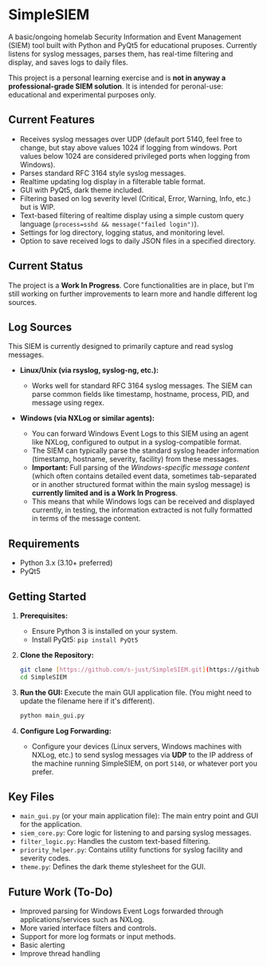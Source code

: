 # SimpleSIEM

A basic/ongoing homelab Security Information and Event Management (SIEM) tool built with Python and PyQt5 for educational pruposes. Currently listens for syslog messages, parses them, has real-time filtering and display, and saves logs to daily files.

This project is a personal learning exercise and is **not in anyway a professional-grade SIEM solution**. It is intended for peronal-use: educational and experimental purposes only.

## Current Features

* Receives syslog messages over UDP (default port 5140, feel free to change, but stay above values 1024 if logging from windows. Port values below 1024 are considered privileged ports when logging from Windows).
* Parses standard RFC 3164 style syslog messages.
* Realtime updating log display in a filterable table format.
* GUI with PyQt5, dark theme included.
* Filtering based on log severity level (Critical, Error, Warning, Info, etc.) but is WIP.
* Text-based filtering of realtime display using a simple custom query language (`process=sshd && message("failed login")`).
* Settings for log directory, logging status, and monitoring level.
* Option to save received logs to daily JSON files in a specified directory.

## Current Status

The project is a **Work In Progress**. Core functionalities are in place, but I'm still working on further improvements to learn more and handle different log sources.

## Log Sources

This SIEM is currently designed to primarily capture and read syslog messages.

* **Linux/Unix (via rsyslog, syslog-ng, etc.):**
    * Works well for standard RFC 3164 syslog messages. The SIEM can parse common fields like timestamp, hostname, process, PID, and message using regex.

* **Windows (via NXLog or similar agents):**
    * You can forward Windows Event Logs to this SIEM using an agent like NXLog, configured to output in a syslog-compatible format.
    * The SIEM can typically parse the standard syslog header information (timestamp, hostname, severity, facility) from these messages.
    * **Important:** Full parsing of the *Windows-specific message content* (which often contains detailed event data, sometimes tab-separated or in another structured format within the main syslog message) is **currently limited and is a Work In Progress**.
    * This means that while Windows logs can be received and displayed currently, in testing, the information extracted is not fully formatted in terms of the message content.

## Requirements

* Python 3.x (3.10+ preferred)
* PyQt5

## Getting Started

1.  **Prerequisites:**
    * Ensure Python 3 is installed on your system.
    * Install PyQt5: `pip install PyQt5`

2.  **Clone the Repository:**
    ```bash
    git clone [https://github.com/s-just/SimpleSIEM.git](https://github.com/s-just/SimpleSIEM.git)
    cd SimpleSIEM
    ```

3.  **Run the GUI:**
    Execute the main GUI application file. (You might need to update the filename here if it's different).
    ```bash
    python main_gui.py
    ```

4.  **Configure Log Forwarding:**
    * Configure your devices (Linux servers, Windows machines with NXLog, etc.) to send syslog messages via **UDP** to the IP address of the machine running SimpleSIEM, on port `5140`, or whatever port you prefer.
## Key Files

* `main_gui.py` (or your main application file): The main entry point and GUI for the application.
* `siem_core.py`: Core logic for listening to and parsing syslog messages.
* `filter_logic.py`: Handles the custom text-based filtering.
* `priority_helper.py`: Contains utility functions for syslog facility and severity codes.
* `theme.py`: Defines the dark theme stylesheet for the GUI.

## Future Work (To-Do)

* Improved parsing for Windows Event Logs forwarded through applications/services such as NXLog.
* More varied interface filters and controls.
* Support for more log formats or input methods.
* Basic alerting
* Improve thread handling
